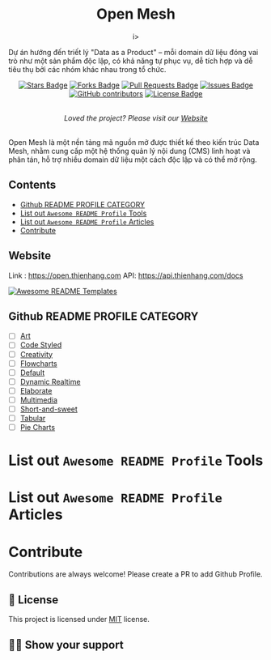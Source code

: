 <h1 align="center">Open Mesh</h1>
<p align="center"><i></i>i>

Dự án hướng đến triết lý "Data as a Product" – mỗi domain dữ liệu đóng vai trò như một sản phẩm độc lập, có khả năng tự phục vụ, dễ tích hợp và dễ tiêu thụ bởi các nhóm khác nhau trong tổ chức.</i></p>
<div align="center">
  <a href="https://github.com/open-thienhang-com"><img src="https://img.shields.io/github/stars/elangosundar/awesome-README-templates" alt="Stars Badge"/></a>
<a href="https://github.com/open-thienhang-com"><img src="https://img.shields.io/github/forks/elangosundar/awesome-README-templates" alt="Forks Badge"/></a>
<a href="https://github.com/open-thienhang-com"><img src="https://img.shields.io/github/issues-pr/elangosundar/awesome-README-templates" alt="Pull Requests Badge"/></a>
<a href="https://github.com/open-thienhang-com"><img src="https://img.shields.io/github/issues/elangosundar/awesome-README-templates" alt="Issues Badge"/></a>
<a href="https://github.com/open-thienhang-com"><img alt="GitHub contributors" src="https://img.shields.io/github/contributors/elangosundar/awesome-README-templates?color=2b9348"></a>
<a href=https://github.com/open-thienhang-com"><img src="https://img.shields.io/github/license/elangosundar/awesome-README-templates?color=2b9348" alt="License Badge"/></a>
</div>
<br>
<p align="center"><i>Loved the project? Please visit our <a href="https://open.thienhang.com">Website</a></i></p>
<br>
Open Mesh là một nền tảng mã nguồn mở được thiết kế theo kiến trúc Data Mesh, nhằm cung cấp một hệ thống quản lý nội dung (CMS) linh hoạt và phân tán, hỗ trợ nhiều domain dữ liệu một cách độc lập và có thể mở rộng.

## Contents
  - [Github README PROFILE CATEGORY](#github-readme-profile-category)
  - [List out `Awesome README Profile` Tools](#list-out-awesome-readme-profile-tools)
  - [List out `Awesome README Profile` Articles](#list-out-awesome-readme-profile-articles)
  - [Contribute](#contribute)

## Website

Link : https://open.thienhang.com
API: https://api.thienhang.com/docs

<a href="https://open.thienhang.com"><img src="https://raw.githubusercontent.com/elangosundar/awesome-README-templates/master/awesome-github-profile.png" alt="Awesome README Templates" /></a>


## Github README PROFILE CATEGORY

- [ ] [Art](art)
- [ ] [Code Styled](code-styled)
- [ ] [Creativity](creativity)
- [ ] [Flowcharts](flowcharts)
- [ ] [Default](default)
- [ ] [Dynamic Realtime](dynamic-realtime)
- [ ] [Elaborate](elaborate)
- [ ] [Multimedia](multimedia)
- [ ] [Short-and-sweet](short-and-sweet)
- [ ] [Tabular](tabular)
- [ ] [Pie Charts](pie-charts)

# List out `Awesome README Profile` Tools



# List out `Awesome README Profile` Articles

# Contribute

Contributions are always welcome! Please create a PR to add Github Profile.

## :pencil: License

This project is licensed under [MIT](https://opensource.org/licenses/MIT) license.

## :man_astronaut: Show your support

